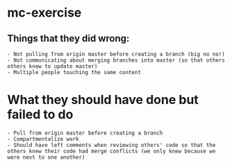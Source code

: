 # mc-exercise

## Things that they did wrong:
    - Not pulling from origin master before creating a branch (big no no!)
    - Not communicating about merging branches into master (so that others others knew to update master)
    - Multiple people touching the same content

# What they should have done but failed to do
    - Pull from origin master before creating a branch
    - Compartmentalize work
    - Should have left comments when reviewing others' code so that the others knew their code had merge conflicts (we only knew because we were next to one another)